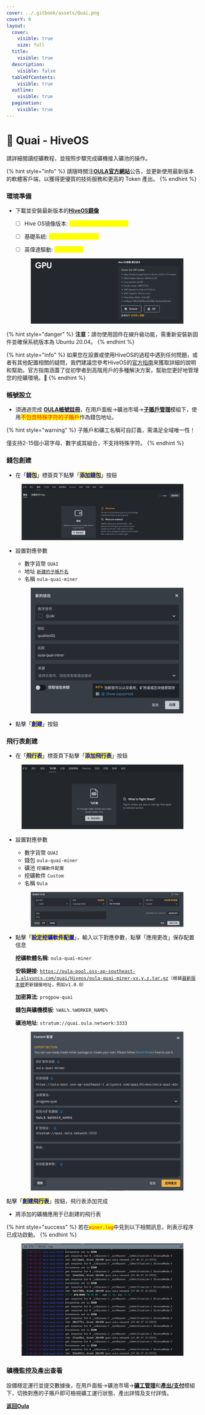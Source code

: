 ```yaml
---
cover: ../.gitbook/assets/Quai.png
coverY: 0
layout:
  cover:
    visible: true
    size: full
  title:
    visible: true
  description:
    visible: false
  tableOfContents:
    visible: true
  outline:
    visible: true
  pagination:
    visible: true
---
```


# 🤖 Quai - HiveOS

請詳細閱讀挖礦教程，並按照步驟完成礦機接入礦池的操作。

{% hint style="info" %}
請隨時關注[**OULA官方網站**](https://oula.network/zh)公告，並更新使用最新版本的軟體客戶端，以獲得更優質的技術服務和更高的 Token 產出。
{% endhint %}



### 環境準備

*   下載並安裝最新版本的[**HiveOS鏡像**](https://hiveon.com/zh/install/)

    * [ ] Hive OS镜像版本: <mark style="color:yellow;">HiveOS-0.6-227-stable</mark>
    * [ ] 基礎系統: <mark style="color:yellow;">Ubuntu 20.04.6 LTS</mark>
    * [ ] 英偉達驅動: <mark style="color:yellow;">v535.171.04</mark>



    <figure><img src="../.gitbook/assets/image (4).png" alt=""><figcaption></figcaption></figure>

{% hint style="danger" %}
**注意：**&#x8ACB;勿使用固件在線升級功能，需重新安裝新固件並確保系統版本為 Ubuntu 20.04。
{% endhint %}

{% hint style="info" %}
如果您在設置或使用HiveOS的過程中遇到任何問題，或者有其他配置相關的疑問，我們建議您參考HiveOS的[官方指南](https://hiveon.com/knowledge-base/guides/)來獲取詳細的說明和幫助。官方指南涵蓋了從初學者到高階用戶的多種解決方案，幫助您更好地管理您的挖礦環境。📘
{% endhint %}

### 帳號設立

* 須通過完成 [**OULA帳號註冊**](https://oula.network/zh/register)，在用戶面板→礦池市場→[**子賬戶管理**](https://oula.network/zh/pool/manager?tab=subAccount)模組下，使用<mark style="color:red;">不包含特殊字符的子賬戶</mark>作為錢包地址。

{% hint style="warning" %}
子賬戶和礦工名稱可自訂義，需滿足全域唯一性！&#x20;

僅支持2-15個小寫字母、數字或其組合，不支持特殊字符。
{% endhint %}

### &#x20;錢包創建

* 在「<mark style="color:blue;">**錢包**</mark>」標簽頁下點擊「<mark style="color:blue;">**添加錢包**</mark>」按鈕

<figure><img src="../.gitbook/assets/image (6).png" alt=""><figcaption></figcaption></figure>

*   設置對應參數

    * 數字貨幣 `QUAI`
    * 地址 [`新建的子帳戶名`](https://oula.network/zh/pool/manager?tab=subAccount)&#x20;
    * 名稱 `oula-quai-miner`&#x20;



    <figure><img src="../.gitbook/assets/image (17).png" alt=""><figcaption></figcaption></figure>
* 點擊「<mark style="color:blue;">**創建**</mark>」按鈕

### 飛行表創建

* 在「<mark style="color:blue;">**飛行表**</mark>」標簽頁下點擊「<mark style="color:blue;">**添加飛行表**</mark>」按鈕

<figure><img src="../.gitbook/assets/image (8).png" alt=""><figcaption></figcaption></figure>

*   設置對應參數

    * 數字貨幣 `QUAI`
    * 錢包 `oula-quai-miner`
    * 礦池 `挖礦軟件配置`
    * 挖礦軟件 `Custom`
    * 名稱 `Oula`

    <figure><img src="../.gitbook/assets/image (18).png" alt=""><figcaption></figcaption></figure>
*   點擊「<mark style="color:blue;">**設定挖礦軟件配置**</mark>」，輸入以下對應參數，點擊「應用更改」保存配置信息

    **挖礦軟體名稱**: `oula-quai-miner`

    **安裝鏈接**: [`https://oula-pool.oss-ap-southeast-1.aliyuncs.com/quai/Hiveos/oula-quai-miner-vx.y.z.tar.gz`](https://oula-pool.oss-ap-southeast-1.aliyuncs.com/quai/Hiveos/oula-quai-miner-vx.y.z.tar.gz)`（根據`[`最新版本號`](https://github.com/oula-network/quai/releases)`更新鏈接地址，例如v1.0.0）`

    **加密算法**: `progpow-quai`

    **錢包與礦機模板**: `%WAL%.%WORKER_NAME%`

    **礦池地址**: `stratum://quai.oula.network:3333`

    <figure><img src="../.gitbook/assets/image (19).png" alt=""><figcaption></figcaption></figure>

點擊「<mark style="color:blue;">**創建飛行表**</mark>」按鈕，飛行表添加完成

* 將添加的礦機應用于已創建的飛行表

{% hint style="success" %}
若在<mark style="color:red;">`miner.log`</mark>中見到以下相關訊息，則表示程序已成功啟動。
{% endhint %}

<figure><img src="../.gitbook/assets/image (2).png" alt=""><figcaption></figcaption></figure>

### 礦機監控及產出查看

設備穩定運行並提交數據後，在用戶面板→礦池市場→[**礦工管理**](http://192.168.1.51/zh/pool/manager?tab=miner)和[**產出/支付**](http://192.168.1.51/zh/pool/manager?tab=output)模組下，切換對應的子賬戶即可檢視礦工運行狀態、產出詳情及支付詳情。





[**返回Oula**](https://oula.network/zh/login)
